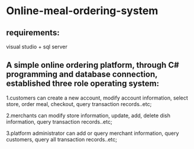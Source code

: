 # Online-meal-ordering-system
requirements:  
----
visual studio + sql server

A simple online ordering platform, through C# programming and database connection, established three role operating system: 
----
1.customers can create a new account, modify account information, select store, order meal, checkout, query transaction records..etc;

2.merchants can modify store information, update, add, delete dish information, query transaction records..etc;

3.platform administrator can add or query merchant information, query customers, query all transaction records..etc;

